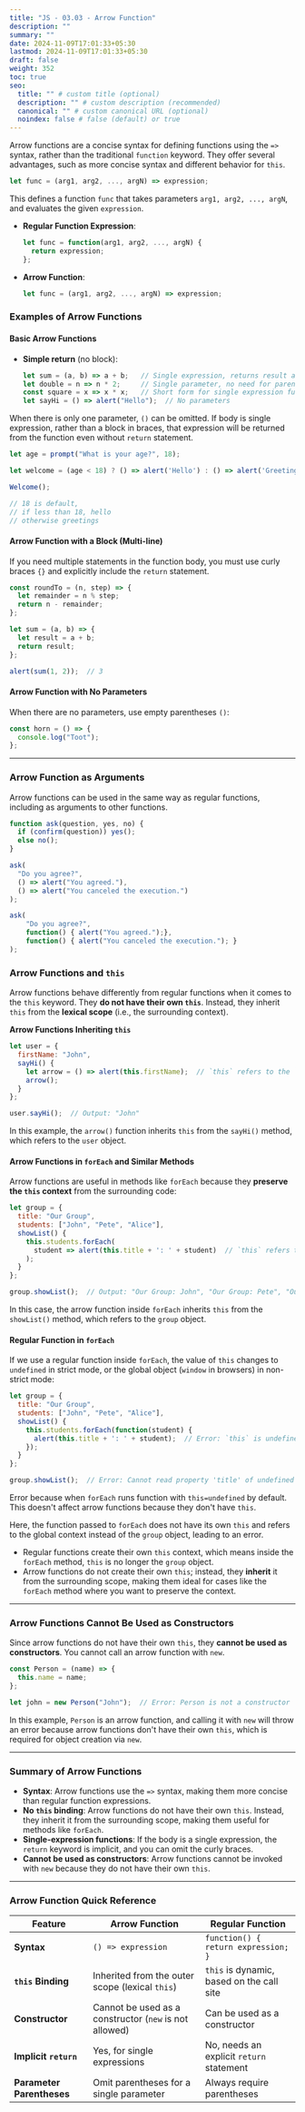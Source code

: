 ```yaml
---
title: "JS - 03.03 - Arrow Function"
description: ""
summary: ""
date: 2024-11-09T17:01:33+05:30
lastmod: 2024-11-09T17:01:33+05:30
draft: false
weight: 352
toc: true
seo:
  title: "" # custom title (optional)
  description: "" # custom description (recommended)
  canonical: "" # custom canonical URL (optional)
  noindex: false # false (default) or true
---
```



Arrow functions are a concise syntax for defining functions using the `=>` syntax, rather than the traditional `function` keyword. They offer several advantages, such as more concise syntax and different behavior for `this`.

```js
let func = (arg1, arg2, ..., argN) => expression;
```
This defines a function `func` that takes parameters `arg1, arg2, ..., argN`, and evaluates the given `expression`. 

- **Regular Function Expression**:
  ```js
  let func = function(arg1, arg2, ..., argN) {
    return expression;
  };
  ```

- **Arrow Function**:
  ```js
  let func = (arg1, arg2, ..., argN) => expression;
  ```

### **Examples of Arrow Functions**

#### **Basic Arrow Functions**
- **Simple return** (no block):
  ```js
  let sum = (a, b) => a + b;   // Single expression, returns result automatically
  let double = n => n * 2;     // Single parameter, no need for parentheses around the parameter
  const square = x => x * x;   // Short form for single expression function
  let sayHi = () => alert("Hello");  // No parameters
  ```
When there is only one parameter, `()` can be omitted.
If body is single expression, rather than a block in braces, that expression will be returned from the function even without `return` statement.

```js
let age = prompt("What is your age?", 18);

let welcome = (age < 18) ? () => alert('Hello') : () => alert('Greetings');

Welcome();

// 18 is default, 
// if less than 18, hello
// otherwise greetings
```

#### **Arrow Function with a Block (Multi-line)**
If you need multiple statements in the function body, you must use curly braces `{}` and explicitly include the `return` statement.

```js
const roundTo = (n, step) => {
  let remainder = n % step;
  return n - remainder;
};

let sum = (a, b) => {
  let result = a + b;
  return result;
};

alert(sum(1, 2));  // 3
```

#### **Arrow Function with No Parameters**
When there are no parameters, use empty parentheses `()`:

```js
const horn = () => {
  console.log("Toot");
};
```

---

### **Arrow Function as Arguments**
Arrow functions can be used in the same way as regular functions, including as arguments to other functions.

```js
function ask(question, yes, no) {
  if (confirm(question)) yes();
  else no();
}

ask(
  "Do you agree?",
  () => alert("You agreed."),
  () => alert("You canceled the execution.")
);
```

```js
ask(
	"Do you agree?",
	function() { alert("You agreed.");},
	function() { alert("You canceled the execution."); }
);
```

### **Arrow Functions and `this`**

Arrow functions behave differently from regular functions when it comes to the `this` keyword. They **do not have their own `this`**. Instead, they inherit `this` from the **lexical scope** (i.e., the surrounding context).

**Arrow Functions Inheriting `this`**
```js
let user = {
  firstName: "John",
  sayHi() {
    let arrow = () => alert(this.firstName);  // `this` refers to the `user` object
    arrow();
  }
};

user.sayHi();  // Output: "John"
```

In this example, the `arrow()` function inherits `this` from the `sayHi()` method, which refers to the `user` object.

#### **Arrow Functions in `forEach` and Similar Methods**

Arrow functions are useful in methods like `forEach` because they **preserve the `this` context** from the surrounding code:

```js
let group = {
  title: "Our Group",
  students: ["John", "Pete", "Alice"],
  showList() {
    this.students.forEach(
      student => alert(this.title + ': ' + student)  // `this` refers to `group`
    );
  }
};

group.showList();  // Output: "Our Group: John", "Our Group: Pete", "Our Group: Alice"
```

In this case, the arrow function inside `forEach` inherits `this` from the `showList()` method, which refers to the `group` object.

#### **Regular Function in `forEach`**

If we use a regular function inside `forEach`, the value of `this` changes to `undefined` in strict mode, or the global object (`window` in browsers) in non-strict mode:

```js
let group = {
  title: "Our Group",
  students: ["John", "Pete", "Alice"],
  showList() {
    this.students.forEach(function(student) {
      alert(this.title + ': ' + student);  // Error: `this` is undefined or refers to the global object
    });
  }
};

group.showList();  // Error: Cannot read property 'title' of undefined
```
Error because when `forEach` runs function with `this=undefined` by default. This doesn't affect arrow functions because they don't have `this`.

Here, the function passed to `forEach` does not have its own `this` and refers to the global context instead of the `group` object, leading to an error.

- Regular functions create their own `this` context, which means inside the `forEach` method, `this` is no longer the `group` object.
- Arrow functions do not create their own `this`; instead, they **inherit** it from the surrounding scope, making them ideal for cases like the `forEach` method where you want to preserve the context.

---

### **Arrow Functions Cannot Be Used as Constructors**

Since arrow functions do not have their own `this`, they **cannot be used as constructors**. You cannot call an arrow function with `new`.

```js
const Person = (name) => {
  this.name = name;
};

let john = new Person("John");  // Error: Person is not a constructor
```

In this example, `Person` is an arrow function, and calling it with `new` will throw an error because arrow functions don't have their own `this`, which is required for object creation via `new`.

---

### **Summary of Arrow Functions**

- **Syntax**: Arrow functions use the `=>` syntax, making them more concise than regular function expressions.
- **No `this` binding**: Arrow functions do not have their own `this`. Instead, they inherit it from the surrounding scope, making them useful for methods like `forEach`.
- **Single-expression functions**: If the body is a single expression, the `return` keyword is implicit, and you can omit the curly braces.
- **Cannot be used as constructors**: Arrow functions cannot be invoked with `new` because they do not have their own `this`.

---

### **Arrow Function Quick Reference**

| **Feature**                  | **Arrow Function**                                | **Regular Function**                        |
|------------------------------|---------------------------------------------------|---------------------------------------------|
| **Syntax**                    | `() => expression`                               | `function() { return expression; }`        |
| **`this` Binding**            | Inherited from the outer scope (lexical `this`)    | `this` is dynamic, based on the call site  |
| **Constructor**                | Cannot be used as a constructor (`new` is not allowed) | Can be used as a constructor               |
| **Implicit `return`**         | Yes, for single expressions                       | No, needs an explicit `return` statement   |
| **Parameter Parentheses**     | Omit parentheses for a single parameter           | Always require parentheses                 |

